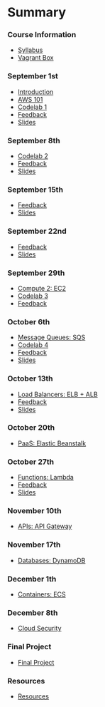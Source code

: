 # Summary

### Course Information

* [Syllabus](README.md)
* [Vagrant Box](vagrant.md)

### September 1st

* [Introduction](lectures/lecture-01/administrative.md)
* [AWS 101](lectures/lecture-01/aws.md)
* [Codelab 1](lectures/lecture-01/codelab.md)
* [Feedback](lectures/lecture-01/feedback.md)
* [Slides](lectures/lecture-01/slides.md)

### September 8th

<!-- * [Object Storage: S3](lectures/lecture-02/README.md) -->
* [Codelab 2](lectures/lecture-02/codelab.md)
* [Feedback](lectures/lecture-02/feedback.md)
* [Slides](lectures/lecture-02/slides.md)

### September 15th

<!-- * [Content Delivery Networks: CloudFront](lectures/lecture-03/README.md) -->
* [Feedback](lectures/lecture-03/feedback.md)
* [Slides](lectures/lecture-03/slides.md)

### September 22nd

<!-- * [Compute 1: EC2](lectures/lecture-04/README.md) -->
* [Feedback](lectures/lecture-04/feedback.md)
* [Slides](lectures/lecture-04/slides.md)

### September 29th

* [Compute 2: EC2](lectures/lecture-05/README.md)
* [Codelab 3](lectures/lecture-05/codelab/README.md)
* [Feedback](lectures/lecture-05/feedback.md)

### October 6th

* [Message Queues: SQS](lectures/lecture-06/README.md)
* [Codelab 4](vagrant/codelabs/codelab-04/README.md)
* [Feedback](lectures/lecture-06/feedback.md)
* [Slides](lectures/lecture-06/slides.md)

### October 13th

* [Load Balancers: ELB + ALB](lectures/lecture-07/README.md)
* [Feedback](lectures/lecture-07/feedback.md)
* [Slides](lectures/lecture-07/slides.md)
<!-- * [Codelab 5](lectures/lecture-07/codelab.md) -->

### October 20th

* [PaaS: Elastic Beanstalk](lectures/lecture-08/README.md)
<!-- * [Codelab 6](lectures/lecture-08/codelab.md) -->

### October 27th

* [Functions: Lambda](lectures/lecture-09/README.md)
* [Feedback](lectures/lecture-09/feedback.md)
* [Slides](lectures/lecture-09/slides.md)
<!-- * [Codelab 8](lectures/lecture-09/codelab.md) -->

### November 10th

* [APIs: API Gateway](lectures/lecture-10/README.md)
<!-- * [Codelab 9](lectures/lecture-10/codelab.md) -->

### November 17th

* [Databases: DynamoDB](lectures/lecture-11/README.md)
<!-- * [Codelab 10](lectures/lecture-11/codelab.md) -->

### December 1th

* [Containers: ECS](lectures/lecture-12/README.md)
<!-- * [Codelab 11](lectures/lecture-12/codelab.md) -->

### December 8th

* [Cloud Security](lectures/lecture-13/README.md)
<!-- * [Codelab 12](lectures/lecture-13/codelab.md) -->

### Final Project

* [Final Project](projects/final-project/README.md)

### Resources

* [Resources](resources/README.md)
